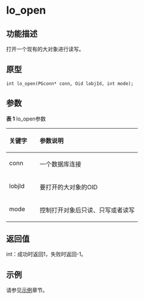 # lo_open<a name="ZH-CN_TOPIC_0242380596"></a>

## 功能描述<a name="zh-cn_topic_0241735619_section696285173717"></a>

打开一个现有的大对象进行读写。

## 原型<a name="zh-cn_topic_0241735619_section2021053510599"></a>

```
int lo_open(PGconn* conn, Oid lobjId, int mode);
```

## 参数<a name="zh-cn_topic_0241735619_zh-cn_topic_0237120432_zh-cn_topic_0059778852_s1c9b27937d964eaba00ae77fe1cd2c71"></a>

**表 1**  lo\_open参数

<a name="zh-cn_topic_0241735619_zh-cn_topic_0237120432_zh-cn_topic_0059778852_t82b61d38241342ffa2c83b3e50393841"></a>
<table><thead align="left"><tr id="zh-cn_topic_0241735619_zh-cn_topic_0237120432_zh-cn_topic_0059778852_r3ec068cec36347ccb83a7f18cf131215"><th class="cellrowborder" valign="top" width="23.27%" id="mcps1.2.3.1.1"><p id="zh-cn_topic_0241735619_zh-cn_topic_0237120432_zh-cn_topic_0059778852_a44a45da69b324aa4b5c1187191ec5c77"><a name="zh-cn_topic_0241735619_zh-cn_topic_0237120432_zh-cn_topic_0059778852_a44a45da69b324aa4b5c1187191ec5c77"></a><a name="zh-cn_topic_0241735619_zh-cn_topic_0237120432_zh-cn_topic_0059778852_a44a45da69b324aa4b5c1187191ec5c77"></a><strong id="zh-cn_topic_0241735619_zh-cn_topic_0237120432_zh-cn_topic_0059778852_a78fd62134c834d6ab90eace249f90f74"><a name="zh-cn_topic_0241735619_zh-cn_topic_0237120432_zh-cn_topic_0059778852_a78fd62134c834d6ab90eace249f90f74"></a><a name="zh-cn_topic_0241735619_zh-cn_topic_0237120432_zh-cn_topic_0059778852_a78fd62134c834d6ab90eace249f90f74"></a>关键字</strong></p>
</th>
<th class="cellrowborder" valign="top" width="76.73%" id="mcps1.2.3.1.2"><p id="zh-cn_topic_0241735619_zh-cn_topic_0237120432_zh-cn_topic_0059778852_aee2bc08a3b8f47bf81fb032ef089ba6d"><a name="zh-cn_topic_0241735619_zh-cn_topic_0237120432_zh-cn_topic_0059778852_aee2bc08a3b8f47bf81fb032ef089ba6d"></a><a name="zh-cn_topic_0241735619_zh-cn_topic_0237120432_zh-cn_topic_0059778852_aee2bc08a3b8f47bf81fb032ef089ba6d"></a><strong id="zh-cn_topic_0241735619_zh-cn_topic_0237120432_zh-cn_topic_0059778852_a51048b44452847fabe05c8633f0220cf"><a name="zh-cn_topic_0241735619_zh-cn_topic_0237120432_zh-cn_topic_0059778852_a51048b44452847fabe05c8633f0220cf"></a><a name="zh-cn_topic_0241735619_zh-cn_topic_0237120432_zh-cn_topic_0059778852_a51048b44452847fabe05c8633f0220cf"></a>参数说明</strong></p>
</th>
</tr>
</thead>
<tbody>
<tr id="zh-cn_topic_0241735619_zh-cn_topic_0237120432_zh-cn_topic_0059778852_r89c7807f135840058d4a248137b3ca08"><td class="cellrowborder" valign="top" width="23.27%" headers="mcps1.2.3.1.1 "><p id="zh-cn_topic_0241735619_p23111054217"><a name="zh-cn_topic_0241735619_p23111054217"></a><a name="zh-cn_topic_0241735619_p23111054217"></a>conn</p>
</td>
<td class="cellrowborder" valign="top" width="76.73%" headers="mcps1.2.3.1.2 "><p id="zh-cn_topic_0241735619_zh-cn_topic_0237120432_zh-cn_topic_0059778852_aa96268756487193"><a name="zh-cn_topic_0241735619_zh-cn_topic_0237120432_zh-cn_topic_0059778852_aa96268756487193"></a><a name="zh-cn_topic_0241735619_zh-cn_topic_0237120432_zh-cn_topic_0059778852_aa96268756487193"></a>一个数据库连接</p>
</td>
</tr>
<tr id="zh-cn_topic_0241735619_zh-cn_topic_0237120432_zh-cn_topic_0059778852_r89c7807f135840058d4a248137b3ca08"><td class="cellrowborder" valign="top" width="23.27%" headers="mcps1.2.3.1.1 "><p id="zh-cn_topic_0241735619_p23111054217"><a name="zh-cn_topic_0241735619_p23111054217"></a><a name="zh-cn_topic_0241735619_p23111054217"></a>lobjId</p>
</td>
<td class="cellrowborder" valign="top" width="76.73%" headers="mcps1.2.3.1.2 "><p id="zh-cn_topic_0241735619_zh-cn_topic_0237120432_zh-cn_topic_0059778852_aa96268756487192"><a name="zh-cn_topic_0241735619_zh-cn_topic_0237120432_zh-cn_topic_0059778852_aa96268756487192"></a><a name="zh-cn_topic_0241735619_zh-cn_topic_0237120432_zh-cn_topic_0059778852_aa96268756487192"></a>要打开的大对象的OID</p>
</td>
</tr>
<tr id="zh-cn_topic_0241735619_zh-cn_topic_0237120432_zh-cn_topic_0059778852_r89c7807f135840058d4a248137b3ca08"><td class="cellrowborder" valign="top" width="23.27%" headers="mcps1.2.3.1.1 "><p id="zh-cn_topic_0241735619_p23111054217"><a name="zh-cn_topic_0241735619_p23111054217"></a><a name="zh-cn_topic_0241735619_p23111054217"></a>mode</p>
</td>
<td class="cellrowborder" valign="top" width="76.73%" headers="mcps1.2.3.1.2 "><p id="zh-cn_topic_0241735619_zh-cn_topic_0237120432_zh-cn_topic_0059778852_aa96268756487194"><a name="zh-cn_topic_0241735619_zh-cn_topic_0237120432_zh-cn_topic_0059778852_aa96268756487194"></a><a name="zh-cn_topic_0241735619_zh-cn_topic_0237120432_zh-cn_topic_0059778852_aa96268756487194"></a>控制打开对象后只读、只写或者读写</p>
</td>
</tr>
</tbody>
</table>

## 返回值<a name="zh-cn_topic_0241735613_zh-cn_topic_0237120433_zh-cn_topic_0059777949_s25d37c96151c49ef8117dc53bda2bf2c"></a>

int：成功时返回1，失败时返回-1。

## 示例<a name="zh-cn_topic_0241735638_section724101713155"></a>

请参见[示例](示例-libpq.md)章节。